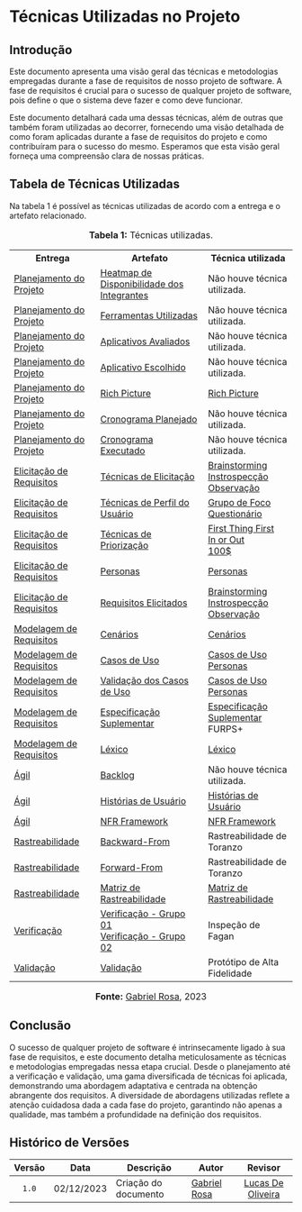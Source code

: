 # Técnicas Utilizadas no Projeto

## Introdução 
Este documento apresenta uma visão geral das técnicas e metodologias empregadas durante a fase de requisitos de nosso projeto de software. A fase de requisitos é crucial para o sucesso de qualquer projeto de software, pois define o que o sistema deve fazer e como deve funcionar.

Este documento detalhará cada uma dessas técnicas, além de outras que também foram utilizadas ao decorrer, fornecendo uma visão detalhada de como foram aplicadas durante a fase de requisitos do projeto e como contribuíram para o sucesso do mesmo. Esperamos que esta visão geral forneça uma compreensão clara de nossas práticas.

## Tabela de Técnicas Utilizadas

Na tabela 1 é possível as técnicas utilizadas de acordo com a entrega e o artefato relacionado.

<div align="center">
<font size="3"><p style="text-align: center"><b>Tabela 1:</b> Técnicas utilizadas.</p></font>

<table>
  <tr>
    <th>Entrega</th>
    <th>Artefato</th>
    <th>Técnica utilizada</th>
  </tr>
  <tr>
    <td><a href="https://github.com/Requisitos-de-Software/2023.2-Economia-DF/tree/main/docs/planejamento%20do%20projeto">Planejamento do Projeto</a></td>
    <td><a href="https://requisitos-de-software.github.io/2023.2-Economia-DF/planejamento%20do%20projeto/heatmap-disponibilidade/">Heatmap de Disponibilidade dos Integrantes</a></td>
    <td>Não houve técnica utilizada.</td>
  </tr>
  <tr>
    <td><a href="https://github.com/Requisitos-de-Software/2023.2-Economia-DF/tree/main/docs/planejamento%20do%20projeto">Planejamento do Projeto</a></td>
    <td><a href="https://requisitos-de-software.github.io/2023.2-Economia-DF/planejamento%20do%20projeto/ferramentas/">Ferramentas Utilizadas</a></td>
    <td>Não houve técnica utilizada.</td>
  </tr>
  <tr>
    <td><a href="https://github.com/Requisitos-de-Software/2023.2-Economia-DF/tree/main/docs/planejamento%20do%20projeto">Planejamento do Projeto</a></td>
    <td><a href="https://requisitos-de-software.github.io/2023.2-Economia-DF/planejamento%20do%20projeto/lista-apps-avaliados/">Aplicativos Avaliados</a></td>
    <td>Não houve técnica utilizada.</td>
  </tr>
  <tr>
    <td><a href="https://github.com/Requisitos-de-Software/2023.2-Economia-DF/tree/main/docs/planejamento%20do%20projeto">Planejamento do Projeto</a></td>
    <td><a href="https://requisitos-de-software.github.io/2023.2-Economia-DF/planejamento%20do%20projeto/app-selecionado/">Aplicativo Escolhido</a></td>
    <td>Não houve técnica utilizada.</td>
  </tr>
  <tr>
    <td><a href="https://github.com/Requisitos-de-Software/2023.2-Economia-DF/tree/main/docs/planejamento%20do%20projeto">Planejamento do Projeto</a></td>
    <td><a href="https://requisitos-de-software.github.io/2023.2-Economia-DF/planejamento%20do%20projeto/rich-picture/">Rich Picture</a></td>
    <td><a href="https://requisitos-de-software.github.io/2023.2-Economia-DF/planejamento%20do%20projeto/rich-picture/">Rich Picture</a></td>
  </tr>
  <tr>
    <td><a href="https://github.com/Requisitos-de-Software/2023.2-Economia-DF/tree/main/docs/planejamento%20do%20projeto">Planejamento do Projeto</a></td>
    <td><a href="https://requisitos-de-software.github.io/2023.2-Economia-DF/planejamento%20do%20projeto/cronograma_planejado/">Cronograma Planejado</a></td>
    <td>Não houve técnica utilizada.</td>
  </tr>
  <tr>
    <td><a href="https://github.com/Requisitos-de-Software/2023.2-Economia-DF/tree/main/docs/planejamento%20do%20projeto">Planejamento do Projeto</a></td>
    <td><a href="https://requisitos-de-software.github.io/2023.2-Economia-DF/planejamento%20do%20projeto/cronograma_executado/">Cronograma Executado</a></td>
    <td>Não houve técnica utilizada.</td>
  </tr>


  <tr>
    <td><a href="https://github.com/Requisitos-de-Software/2023.2-Economia-DF/tree/main/docs/elicitacao">Elicitação de Requisitos</a></td>
    <td><a href="https://github.com/Requisitos-de-Software/2023.2-Economia-DF/tree/main/docs/elicitacao/tecnicas-elicitacao">Técnicas de Elicitação</a></td>
    <td><a href="https://requisitos-de-software.github.io/2023.2-Economia-DF/elicitacao/tecnicas-elicitacao/brainstorming/">Brainstorming</a><br/>
    <a href="https://requisitos-de-software.github.io/2023.2-Economia-DF/elicitacao/tecnicas-elicitacao/instrospeccao/">Instrospecção</a><br/>
    <a href="https://requisitos-de-software.github.io/2023.2-Economia-DF/elicitacao/tecnicas-elicitacao/observação/">Observação</a></td>
  </tr>

  <tr>
    <td><a href="https://github.com/Requisitos-de-Software/2023.2-Economia-DF/tree/main/docs/elicitacao">Elicitação de Requisitos</a></td>
    <td><a href="https://github.com/Requisitos-de-Software/2023.2-Economia-DF/tree/main/docs/elicitacao/tecnicas-perfil-usuario">Técnicas de Perfil do Usuário</a></td>
    <td><a href="https://requisitos-de-software.github.io/2023.2-Economia-DF/elicitacao/tecnicas-perfil-usuario/grupo_de_foco/">Grupo de Foco</a><br/>
    <a href="https://requisitos-de-software.github.io/2023.2-Economia-DF/elicitacao/tecnicas-perfil-usuario/questionario/">Questionário</a><br/></td>
  </tr>

  <tr>
    <td><a href="https://github.com/Requisitos-de-Software/2023.2-Economia-DF/tree/main/docs/elicitacao">Elicitação de Requisitos</a></td>
    <td><a href="https://github.com/Requisitos-de-Software/2023.2-Economia-DF/tree/main/docs/elicitacao/tecnicas-priorizacao">Técnicas de Priorização</a></td>
    <td><a href="https://requisitos-de-software.github.io/2023.2-Economia-DF/elicitacao/tecnicas-priorizacao/first-thing-first/">First Thing First</a><br/>
    <a href="https://requisitos-de-software.github.io/2023.2-Economia-DF/elicitacao/tecnicas-priorizacao/in%20our%20out/">In or Out</a><br/>
    <a href="https://requisitos-de-software.github.io/2023.2-Economia-DF/elicitacao/tecnicas-priorizacao/100%24/">100$
</a></td>
  </tr>

  <tr>
    <td><a href="https://github.com/Requisitos-de-Software/2023.2-Economia-DF/tree/main/docs/elicitacao">Elicitação de Requisitos</a></td>
    <td><a href="https://requisitos-de-software.github.io/2023.2-Economia-DF/elicitacao/personas/">Personas</a></td>
    <td><a href="https://requisitos-de-software.github.io/2023.2-Economia-DF/elicitacao/personas/">Personas</a><br/></td>
  </tr>

  <tr>
    <td><a href="https://github.com/Requisitos-de-Software/2023.2-Economia-DF/tree/main/docs/elicitacao">Elicitação de Requisitos</a></td>
    <td><a href="https://requisitos-de-software.github.io/2023.2-Economia-DF/elicitacao/requisitos-elicitados/#metodologia">Requisitos Elicitados</a></td>
    <td><a href="https://requisitos-de-software.github.io/2023.2-Economia-DF/elicitacao/tecnicas-elicitacao/brainstorming/">Brainstorming</a><br/>
    <a href="https://requisitos-de-software.github.io/2023.2-Economia-DF/elicitacao/tecnicas-elicitacao/instrospeccao/">Instrospecção</a><br/>
    <a href="https://requisitos-de-software.github.io/2023.2-Economia-DF/elicitacao/tecnicas-elicitacao/observação/">Observação</a></td>
  </tr>


  <tr>
    <td><a href="https://github.com/Requisitos-de-Software/2023.2-Economia-DF/tree/main/docs/modelagem">Modelagem de Requisitos</a></td>
    <td><a href="https://requisitos-de-software.github.io/2023.2-Economia-DF/modelagem/cenarios/">Cenários</a></td>
    <td><a href="https://requisitos-de-software.github.io/2023.2-Economia-DF/modelagem/cenarios/">Cenários</a></td>
  </tr>

  <tr>
    <td><a href="https://github.com/Requisitos-de-Software/2023.2-Economia-DF/tree/main/docs/modelagem">Modelagem de Requisitos</a></td>
    <td><a href="https://requisitos-de-software.github.io/2023.2-Economia-DF/modelagem/casos-de-uso/">Casos de Uso</a></td>
    <td><a href="https://requisitos-de-software.github.io/2023.2-Economia-DF/modelagem/casos-de-uso/">Casos de Uso</a><br/>
    <a href="https://requisitos-de-software.github.io/2023.2-Economia-DF/elicitacao/personas/">Personas</a></td>
  </tr>


  <tr>
    <td><a href="https://github.com/Requisitos-de-Software/2023.2-Economia-DF/tree/main/docs/modelagem">Modelagem de Requisitos</a></td>
    <td><a href="https://requisitos-de-software.github.io/2023.2-Economia-DF/modelagem/validacao-casos-de-uso/">Validação dos Casos de Uso</a></td>
    <td><a href="https://requisitos-de-software.github.io/2023.2-Economia-DF/modelagem/casos-de-uso/">Casos de Uso</a><br/>
    <a href="https://requisitos-de-software.github.io/2023.2-Economia-DF/elicitacao/personas/">Personas</a></td>
  </tr>


  <tr>
    <td><a href="https://github.com/Requisitos-de-Software/2023.2-Economia-DF/tree/main/docs/modelagem">Modelagem de Requisitos</a></td>
    <td><a href="https://requisitos-de-software.github.io/2023.2-Economia-DF/modelagem/especificacao-suplementar/">Especificação Suplementar</a></td>
    <td><a href="https://requisitos-de-software.github.io/2023.2-Economia-DF/modelagem/especificacao-suplementar/">Especificação Suplementar</a><br/>
    FURPS+</td>
  </tr>

  <tr>
    <td><a href="https://github.com/Requisitos-de-Software/2023.2-Economia-DF/tree/main/docs/modelagem">Modelagem de Requisitos</a></td>
    <td><a href="https://requisitos-de-software.github.io/2023.2-Economia-DF/modelagem/lexicos/">Léxico</a></td>
    <td><a href="https://requisitos-de-software.github.io/2023.2-Economia-DF/modelagem/lexicos/">Léxico</a></td>
  </tr>

  <tr>
    <td><a href="https://github.com/Requisitos-de-Software/2023.2-Economia-DF/tree/main/docs/modelagem/agil">Ágil</a></td>
    <td><a href="https://requisitos-de-software.github.io/2023.2-Economia-DF/modelagem/agil/backlog/">Backlog</a></td>
    <td>Não houve técnica utilizada.<br/></td>
  </tr>

  <tr>
    <td><a href="https://github.com/Requisitos-de-Software/2023.2-Economia-DF/tree/main/docs/modelagem/agil">Ágil</a></td>
    <td><a href="https://requisitos-de-software.github.io/2023.2-Economia-DF/modelagem/agil/historia-de-usuario/">Histórias de Usuário</a></td>
    <td><a href="https://requisitos-de-software.github.io/2023.2-Economia-DF/modelagem/agil/historia-de-usuario/">Histórias de Usuário</a></td>
  </tr>

  <tr>
    <td><a href="https://github.com/Requisitos-de-Software/2023.2-Economia-DF/tree/main/docs/modelagem/agil">Ágil</a></td>
    <td><a href="https://requisitos-de-software.github.io/2023.2-Economia-DF/modelagem/agil/nfr-framework/">NFR Framework</a></td>
    <td><a href="https://requisitos-de-software.github.io/2023.2-Economia-DF/modelagem/agil/nfr-framework/">NFR Framework</a></td>
  </tr>

  <tr>
    <td><a href="https://github.com/Requisitos-de-Software/2023.2-Economia-DF/tree/main/docs/rastreabilidade">Rastreabilidade</a></td>
    <td><a href="https://requisitos-de-software.github.io/2023.2-Economia-DF/rastreabilidade/backward_from/">Backward-From</a></td>
    <td>Rastreabilidade de Toranzo</td>
  </tr>

  <tr>
    <td><a href="https://github.com/Requisitos-de-Software/2023.2-Economia-DF/tree/main/docs/rastreabilidade">Rastreabilidade</a></td>
    <td><a href="https://requisitos-de-software.github.io/2023.2-Economia-DF/rastreabilidade/forward_from/">Forward-From</a></td>
    <td>Rastreabilidade de Toranzo</td>
  </tr>

  <tr>
    <td><a href="https://github.com/Requisitos-de-Software/2023.2-Economia-DF/tree/main/docs/rastreabilidade">Rastreabilidade</a></td>
    <td><a href="https://requisitos-de-software.github.io/2023.2-Economia-DF/rastreabilidade/forward_from/">Matriz de Rastreabilidade</a></td>
    <td><a href="https://requisitos-de-software.github.io/2023.2-Economia-DF/rastreabilidade/forward_from/">Matriz de Rastreabilidade</a></td>
  </tr>

  <tr>
    <td><a href="https://github.com/Requisitos-de-Software/2023.2-Economia-DF/tree/main/docs/verificacao">Verificação</a></td>
    <td><a href="https://github.com/Requisitos-de-Software/2023.2-Economia-DF/tree/main/docs/verificacao/Grupo-01">Verificação - Grupo 01</a><br/>
    <a href="https://github.com/Requisitos-de-Software/2023.2-Economia-DF/tree/main/docs/verificacao/Grupo-02">Verificação - Grupo 02</a>
    </td>
    <td>Inspeção de Fagan</td>
  </tr>

  <tr>
    <td><a href="https://github.com/Requisitos-de-Software/2023.2-Economia-DF/tree/main/docs/validacao">Validação</a></td>
    <td><a href="https://github.com/Requisitos-de-Software/2023.2-Economia-DF/tree/main/docs/validacao">Validação</a>
    </td>
    <td>Protótipo de Alta Fidelidade</td>
  </tr>

</table>

<font size="3"><p style="text-align: center"><b>Fonte:</b> <a href="https://github.com/gabrielrosa09">Gabriel Rosa</a>, 2023</p></font>
</div>

## Conclusão

O sucesso de qualquer projeto de software é intrinsecamente ligado à sua fase de requisitos, e este documento detalha meticulosamente as técnicas e metodologias empregadas nessa etapa crucial. Desde o planejamento até a verificação e validação, uma gama diversificada de técnicas foi aplicada, demonstrando uma abordagem adaptativa e centrada na obtenção abrangente dos requisitos. A diversidade de abordagens utilizadas reflete a atenção cuidadosa dada a cada fase do projeto, garantindo não apenas a qualidade, mas também a profundidade na definição dos requisitos.

## Histórico de Versões

| Versão | Data   | Descrição     | Autor     |  Revisor        |
| :----: | ------ | ------------- | --------- | :-------------: |
| `1.0`  | 02/12/2023 | Criação do documento | [Gabriel Rosa](https://github.com/gabrielrosa09)  |  [Lucas De Oliveira](https://github.com/LucasOliveiraDiasMarquesFerreira)  |